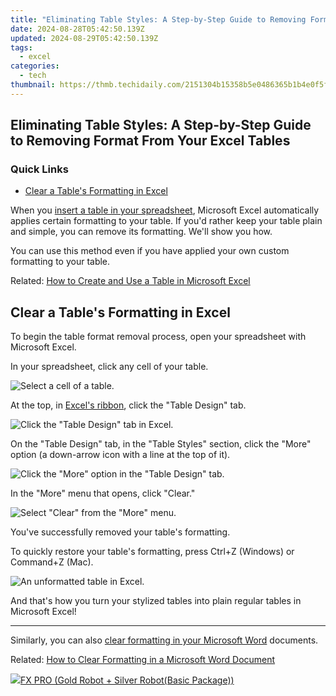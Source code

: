 ```yaml
---
title: "Eliminating Table Styles: A Step-by-Step Guide to Removing Format From Your Excel Tables"
date: 2024-08-28T05:42:50.139Z
updated: 2024-08-29T05:42:50.139Z
tags:
  - excel
categories:
  - tech
thumbnail: https://thmb.techidaily.com/2151304b15358b5e0486365b1b4e0f5fc2185a4452deb2b08eaf2b9d1e47c0a1.jpg
---
```


## Eliminating Table Styles: A Step-by-Step Guide to Removing Format From Your Excel Tables

### Quick Links

* [Clear a Table's Formatting in Excel](https://visual-screen-recording.techidaily.com/new-how-to-revive-a-stuck-obs-fullscreen/)

 When you [insert a table in your spreadsheet](https://instagram-videos.techidaily.com/updated-2024-approved-how-to-convert-your-best-videography-into-melodic-mp3s-insta/), Microsoft Excel automatically applies certain formatting to your table. If you'd rather keep your table plain and simple, you can remove its formatting. We'll show you how.

 You can use this method even if you have applied your own custom formatting to your table.

Related: [How to Create and Use a Table in Microsoft Excel](https://instagram-videos.techidaily.com/updated-2024-approved-how-to-convert-your-best-videography-into-melodic-mp3s-insta/) 

##  Clear a Table's Formatting in Excel

 To begin the table format removal process, open your spreadsheet with Microsoft Excel.

 In your spreadsheet, click any cell of your table.

![Select a cell of a table.](https://static1.howtogeekimages.com/wordpress/wp-content/uploads/2021/10/1-select-table-cell.png) 

 At the top, in [Excel's ribbon](https://screen-mirror.techidaily.com/in-2024-how-to-mirror-honor-play-40c-to-mac-drfone-by-drfone-android/), click the "Table Design" tab.

![Click the "Table Design" tab in Excel.](https://static1.howtogeekimages.com/wordpress/wp-content/uploads/2021/10/2-excel-table-design-tab.png) 

 On the "Table Design" tab, in the "Table Styles" section, click the "More" option (a down-arrow icon with a line at the top of it).

![Click the "More" option in the "Table Design" tab.](https://static1.howtogeekimages.com/wordpress/wp-content/uploads/2021/10/3-table-styles-more-menu.png) 

 In the "More" menu that opens, click "Clear."

![Select "Clear" from the "More" menu.](https://static1.howtogeekimages.com/wordpress/wp-content/uploads/2021/10/4-remove-table-formatting-excel.png) 

 You've successfully removed your table's formatting.

 To quickly restore your table's formatting, press Ctrl+Z (Windows) or Command+Z (Mac).

![An unformatted table in Excel.](https://static1.howtogeekimages.com/wordpress/wp-content/uploads/2021/10/5-table-formatting-cleared-excel.png) 

 And that's how you turn your stylized tables into plain regular tables in Microsoft Excel!

---

 Similarly, you can also [clear formatting in your Microsoft Word](https://android-pokemon-go.techidaily.com/in-2024-catchemall-celebrate-national-pokemon-day-with-virtual-location-on-infinix-note-30-vip-racing-edition-drfone-by-drfone-virtual-android/) documents.

Related: [How to Clear Formatting in a Microsoft Word Document](https://android-pokemon-go.techidaily.com/in-2024-catchemall-celebrate-national-pokemon-day-with-virtual-location-on-infinix-note-30-vip-racing-edition-drfone-by-drfone-virtual-android/)

<ins class="adsbygoogle"
     style="display:block"
     data-ad-format="autorelaxed"
     data-ad-client="ca-pub-7571918770474297"
     data-ad-slot="1223367746"></ins>



<ins class="adsbygoogle"
     style="display:block"
     data-ad-client="ca-pub-7571918770474297"
     data-ad-slot="8358498916"
     data-ad-format="auto"
     data-full-width-responsive="true"></ins>



<!-- affiliate ads begin -->
<a href="https://secure.2checkout.com/order/checkout.php?PRODS=40085955&QTY=1&AFFILIATE=108875&CART=1"><img src="https://secure.avangate.com/images/merchant/f702defbc67edb455949f46babab0c18/products/2_logo9.png" border="0">FX PRO (Gold Robot + Silver Robot(Basic Package))</a>
<!-- affiliate ads end -->